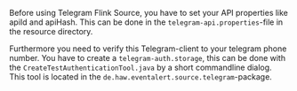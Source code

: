 Before using Telegram Flink Source, you have to set your API properties like apiId and apiHash.
This can be done in the `telegram-api.properties`-file in the resource directory.

Furthermore you need to verify this Telegram-client to your telegram phone number.
You have to create a `telegram-auth.storage`, this can be done with the `CreateTestAuthenticationTool.java` 
by a short commandline dialog. This tool is located in the `de.haw.eventalert.source.telegram`-package.